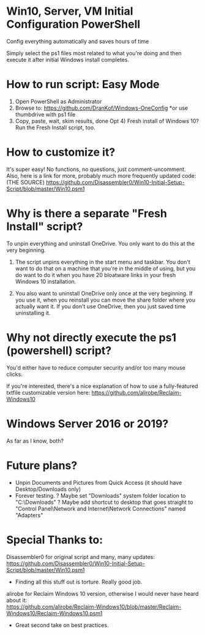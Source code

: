 # Win10, Server, VM Initial Configuration PowerShell
 Config everything automatically and saves hours of time

Simply select the ps1 files most related to what you're doing and then execute it after initial Windows install completes.

# How to run script: Easy Mode
1) Open PowerShell as Administrator
2) Browse to: https://github.com/DranKof/Windows-OneConfig  *or use thumbdrive with ps1 file
3) Copy, paste, wait, skim results, done
Opt 4) Fresh install of Windows 10? Run the Fresh Install script, too.

# How to customize it?
It's super easy! No functions, no questions, just comment-uncomment.
Also, here is a link for more, probably much more frequently updated code:
<br>(THE SOURCE) https://github.com/Disassembler0/Win10-Initial-Setup-Script/blob/master/Win10.psm1

# Why is there a separate "Fresh Install" script?
To unpin everything and uninstall OneDrive. You only want to do this at the very beginning.

1) The script unpins everything in the start menu and taskbar. You don't want to do that on a machine that you're in the middle of using, but you do want to do it when you have 20 bloatware links in your fresh Windows 10 installation.

2) You also want to uninstall OneDrive only once at the very beginning. If you use it, when you reinstall you can move the share folder where you actually want it. If you don't use OneDrive, then you just saved time uninstalling it.

# Why not directly execute the ps1 (powershell) script?
You'd either have to reduce computer security and/or too many mouse clicks.

If you're interested, there's a nice explanation of how to use a fully-featured txtfile customizable version here:
https://github.com/alirobe/Reclaim-Windows10

# Windows Server 2016 or 2019?
As far as I know, both?

# Future plans?
  - Unpin Documents and Pictures from Quick Access (it should have Desktop/Downloads only)
  - Forever testing.
  ? Maybe set "Downloads" system folder location to "C:\Downloads"
  ? Maybe add shortcut to desktop that goes straight to "Control Panel\Network and Internet\Network Connections" named "Adapters"

# Special Thanks to:

Disassembler0 for original script and many, many updates:
<br>https://github.com/Disassembler0/Win10-Initial-Setup-Script/blob/master/Win10.psm1
 - Finding all this stuff out is torture. Really good job.

alirobe for Reclaim Windows 10 version, otherwise I would never have heard about it:
<br>https://github.com/alirobe/Reclaim-Windows10/blob/master/Reclaim-Windows10/Reclaim-Windows10.psm1
 - Great second take on best practices.

